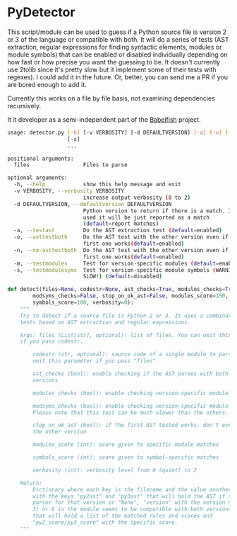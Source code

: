 # PyDetector

This script/module can be used to guess if a Python source file is version 2 or 3
of the language or compatible with both. It will do a series of tests (AST
extraction, regular expressions for finding syntactic elements, modules or module
symbols) that can be enabled or disabled individually depending on how fast or how
precise you want the guessing to be. It doesn't currently use 2tolib since it's
pretty slow but it implement some of their tests with regexes). I could add it in
the future.  Or, better, you can send me a PR if you are bored enough to add it.

Currently this works on a file by file basis, not examining dependencies 
recursively.

It it developer as a semi-independent part of
the [Babelfish](https://github.com/src-d/babelfish) project.  

```bash
usage: detector.py [-h] [-v VERBOSITY] [-d DEFAULTVERSION] [-a] [-o] [-n] [-m]
                   [-s]
                   ...

positional arguments:
  files                 Files to parse

optional arguments:
  -h, --help            show this help message and exit
  -v VERBOSITY, --verbosity VERBOSITY
                        increase output verbosity (0 to 2)
  -d DEFAULTVERSION, --defaultversion DEFAULTVERSION
                        Python version to return if there is a match. If not
                        used it will be just reported as a match
                        (default=report matches)
  -a, --testast         Do the AST extraction test (default=enabled)
  -o, --asttestboth     Do the AST test with the other version even if the
                        first one works(default=enabled)
  -n, --no-asttestboth  Do the AST test with the other version even if the
                        first one works(default=enabled)
  -m, --testmodules     Test for version-specific modules (default=enabled)
  -s, --testmodulesyms  Test for version-specific module symbols (WARNING:
                        SLOW!) (default=disabled)
```

```python
def detect(files=None, codestr=None, ast_checks=True, modules_checks=True,
        modsyms_checks=False, stop_on_ok_ast=False, modules_score=150,
        symbols_score=100, verbosity=0):
    """
    Try to detect if a source file is Python 2 or 3. It uses a combination of
    tests based on AST extraction and regular expressions.

    Args: files (List[str], optional): list of files. You can omit this parameter
    if you pass codestr.

        codestr (str, optional): source code of a single module to parse. You can
        omit this parameter if you pass "files".

        ast_checks (bool): enable checking if the AST parses with both Python
        versions

        modules_checks (bool): enable checking version-specific module imports

        modsyms_checks (bool): enable checking version-specific module symbols.
        Please note that this test can be much slower than the others.

        stop_on_ok_ast (bool): if the first AST tested works, don't even try with
        the other version

        modules_score (int): score given to specific-module matches

        symbols_score (int): score given to symbol-specific matches

        verbosity (int): verbosity level from 0 (quiet) to 2

    Return:
        Dictionary where each key is the filename and the value another dictionary
        with the keys "py2ast" and "py3ast" that will hold the AST if sucessfully
        parser for that version or "None", "version" with the version number (2 or
        3) or 6 is the module seems to be compatible with both versions, "matches"
        that will hold a list of the matched rules and scores and
        "py2_score/py3_score" with the specific score.
    """
```
